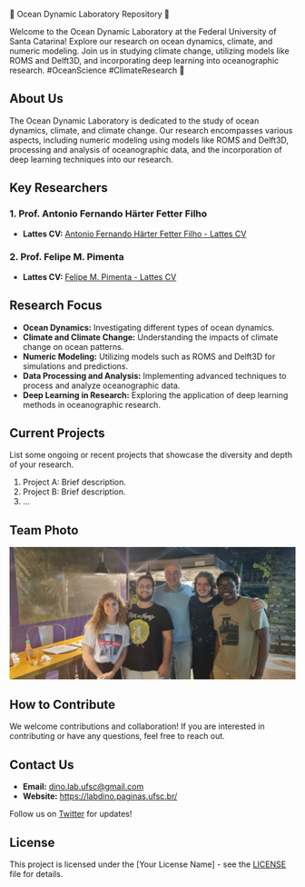 🌊 Ocean Dynamic Laboratory Repository 🌊

Welcome to the Ocean Dynamic Laboratory at the Federal University of Santa Catarina! Explore our research on ocean dynamics, climate, and numeric modeling. Join us in studying climate change, utilizing models like ROMS and Delft3D, and incorporating deep learning into oceanographic research. #OceanScience #ClimateResearch 🚀

## About Us

The Ocean Dynamic Laboratory is dedicated to the study of ocean dynamics, climate, and climate change. Our research encompasses various aspects, including numeric modeling using models like ROMS and Delft3D, processing and analysis of oceanographic data, and the incorporation of deep learning techniques into our research.

## Key Researchers

### 1. Prof. Antonio Fernando Härter Fetter Filho
   - **Lattes CV:** [Antonio Fernando Härter Fetter Filho - Lattes CV](http://lattes.cnpq.br/3964838319654009)

### 2. Prof. Felipe M. Pimenta
   - **Lattes CV:** [Felipe M. Pimenta - Lattes CV](http://lattes.cnpq.br/4853184583206201)

## Research Focus

- **Ocean Dynamics:** Investigating different types of ocean dynamics.
- **Climate and Climate Change:** Understanding the impacts of climate change on ocean patterns.
- **Numeric Modeling:** Utilizing models such as ROMS and Delft3D for simulations and predictions.
- **Data Processing and Analysis:** Implementing advanced techniques to process and analyze oceanographic data.
- **Deep Learning in Research:** Exploring the application of deep learning methods in oceanographic research.

## Current Projects

List some ongoing or recent projects that showcase the diversity and depth of your research.

1. Project A: Brief description.
2. Project B: Brief description.
3. ...

## Team Photo
![Ocean Dynamic Lab Team](images/team_photo.jpg)

## How to Contribute

We welcome contributions and collaboration! If you are interested in contributing or have any questions, feel free to reach out.

## Contact Us

- **Email:** dino.lab.ufsc@gmail.com
- **Website:** https://labdino.paginas.ufsc.br/

Follow us on [Twitter](https://twitter.com/OceanDynamicLab) for updates!

## License

This project is licensed under the [Your License Name] - see the [LICENSE](LICENSE) file for details.
